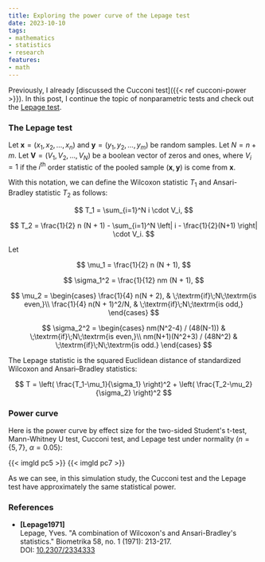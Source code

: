 ```yaml
---
title: Exploring the power curve of the Lepage test
date: 2023-10-10
tags:
- mathematics
- statistics
- research
features:
- math
---
```


Previously, I already [discussed the Cucconi test]({{< ref cucconi-power >}}).
In this post, I continue the topic of nonparametric tests and
  check out the [Lepage test](https://en.wikipedia.org/wiki/Lepage_test).

<!--more-->

### The Lepage test

Let $\mathbf{x} = (x_1, x_2, \ldots, x_n)$ and $\mathbf{y} = (y_1, y_2, \ldots, y_m)$ be random samples.
Let $N=n+m$.
Let $\mathbf{V} = (V_1, V_2, \ldots, V_N)$ be a boolean vector of zeros and ones,
  where $V_i = 1$ if the $i^\textrm{th}$ order statistic of the pooled sample $(\mathbf{x}, \mathbf{y})$
  is come from $\mathbf{x}$.

With this notation, we can define the Wilcoxon statistic $T_1$ and Ansari-Bradley statistic $T_2$ as follows:

$$
T_1 = \sum_{i=1}^N i \cdot V_i,
$$

$$
T_2 = \frac{1}{2} n (N + 1) - \sum_{i=1}^N \left| i - \frac{1}{2}(N+1) \right| \cdot V_i.
$$

Let

$$
\mu_1 = \frac{1}{2} n (N + 1),
$$

$$
\sigma_1^2 = \frac{1}{12} nm (N + 1),
$$

$$
\mu_2 = \begin{cases}
\frac{1}{4} n(N + 2),     & \;\textrm{if}\;N\;\textrm{is even,}\\
\frac{1}{4} n(N + 1)^2/N, & \;\textrm{if}\;N\;\textrm{is odd,}
\end{cases}
$$

$$
\sigma_2^2 = \begin{cases}
nm(N^2-4) / (48(N-1))    & \;\textrm{if}\;N\;\textrm{is even,}\\
nm(N+1)(N^2+3) / (48N^2) & \;\textrm{if}\;N\;\textrm{is odd.}
\end{cases}
$$

The Lepage statistic is the squared Euclidean distance of standardized Wilcoxon and Ansari–Bradley statistics:

$$
T = \left( \frac{T_1-\mu_1}{\sigma_1} \right)^2 + \left( \frac{T_2-\mu_2}{\sigma_2} \right)^2
$$

### Power curve

Here is the power curve by effect size for the two-sided
  Student's t-test, Mann-Whitney U test, Cucconi test, and Lepage test
  under normality ($n=\{ 5, 7 \}$, $\alpha = 0.05$):

{{< imgld pc5 >}}
{{< imgld pc7 >}}

As we can see, in this simulation study, the Cucconi test and the Lepage test
  have approximately the same statistical power.

### References

* <b id="Lepage1971">[Lepage1971]</b>  
  Lepage, Yves. "A combination of Wilcoxon's and Ansari-Bradley's statistics." Biometrika 58, no. 1 (1971): 213-217.  
  DOI: [10.2307/2334333](https://doi.org/10.2307/2334333)
